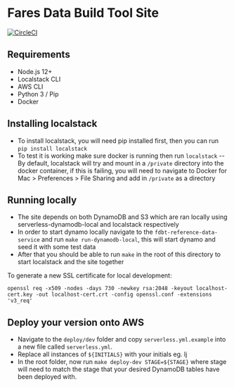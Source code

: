 # Fares Data Build Tool Site

[![CircleCI](https://circleci.com/bb/infinityworksconsulting/fdbt-site.svg?style=svg)](https://circleci.com/bb/infinityworksconsulting/fdbt-site)

## Requirements

-   Node.js 12+
-   Localstack CLI
-   AWS CLI
-   Python 3 / Pip
-   Docker

## Installing localstack

-   To install localstack, you will need pip installed first, then you can run `pip install localstack`
-   To test it is working make sure docker is running then run `localstack`
    -- By default, localstack will try and mount in a `/private` directory into the docker container, if this is failing, you will need to navigate to Docker for Mac > Preferences > File Sharing and add in `/private` as a directory

## Running locally

-   The site depends on both DynamoDB and S3 which are ran locally using serverless-dynamodb-local and localstack respectively
-   In order to start dynamo locally navigate to the `fdbt-reference-data-service` and run `make run-dynamodb-local`, this will start dynamo and seed it with some test data
-   After that you should be able to run `make` in the root of this directory to start localstack and the site together

To generate a new SSL certificate for local development:
```
openssl req -x509 -nodes -days 730 -newkey rsa:2048 -keyout localhost-cert.key -out localhost-cert.crt -config openssl.conf -extensions 'v3_req'
```

## Deploy your version onto AWS

-   Navigate to the `deploy/dev` folder and copy `serverless.yml.example` into a new file called `serverless.yml`.
-   Replace all instances of `${INITIALS}` with your initials eg. lj
-   In the root folder, now run `make deploy-dev STAGE=${STAGE}` where stage will need to match the stage that your desired DynamoDB tables have been deployed with.
